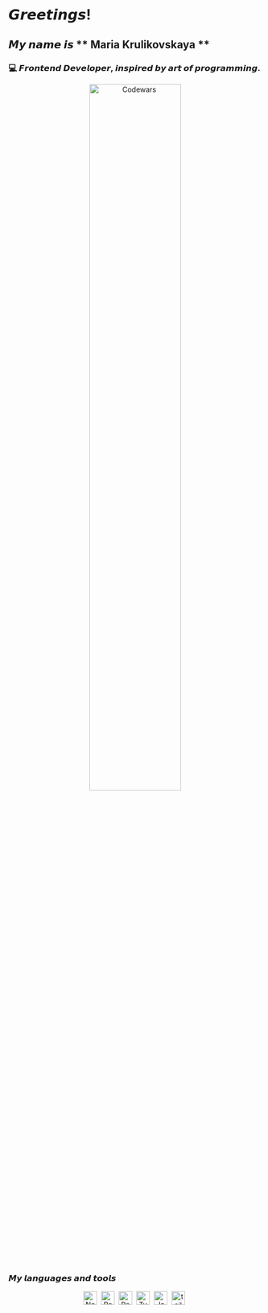# 𝙂𝙧𝙚𝙚𝙩𝙞𝙣𝙜𝙨!

## 𝙈𝙮 𝙣𝙖𝙢𝙚 𝙞𝙨 ** Maria Krulikovskaya **

### 💻 **𝙁𝙧𝙤𝙣𝙩𝙚𝙣𝙙 𝘿𝙚𝙫𝙚𝙡𝙤𝙥𝙚𝙧**, 𝙞𝙣𝙨𝙥𝙞𝙧𝙚𝙙 𝙗𝙮 𝙖𝙧𝙩 𝙤𝙛 𝙥𝙧𝙤𝙜𝙧𝙖𝙢𝙢𝙞𝙣𝙜.
<div align="center">
    <img src="https://www.codewars.com//users/Fireonex/badges/large"
         title="My Codewars" alt="Codewars" width="60%"/>
</div>

### 𝙈𝙮 𝙡𝙖𝙣𝙜𝙪𝙖𝙜𝙚𝙨 𝙖𝙣𝙙 𝙩𝙤𝙤𝙡𝙨
<div align="center">
    <a href="https://nextjs.org" target="_blank">
        <img src="https://img.icons8.com/?size=100&id=yUdJlcKanVbh&format=png&color=000000"
             title="Next.js" alt="Next.js" height="27"/></a>&nbsp;
    <a href="https://react.dev" target="_blank">
        <img src="https://img.icons8.com/?size=100&id=NfbyHexzVEDk&format=png&color=000000"
             title="React" alt="React" height="27"/></a>&nbsp;
    <a href="https://redux-toolkit.js.org" target="_blank">
        <img src="https://img.icons8.com/?size=100&id=A6r5yddU9uA0&format=png&color=000000"
             title="Redux Toolkit + RTK Query" alt="Redux Toolkit + RTK Query" height="27"/></a>&nbsp;
    <a href="https://www.typescriptlang.org" target="_blank">
        <img src="https://img.icons8.com/?size=100&id=uJM6fQYqDaZK&format=png&color=000000"
             title="TypeScript" alt="TypeScript" height="27"/></a>&nbsp;
    <a href="https://developer.mozilla.org" target="_blank">
        <img src="https://img.icons8.com/?size=100&id=108784&format=png&color=000000"
             title="JavaScript" alt="JavaScript" height="27"/></a>&nbsp;
    <a href="https://tailwindcss.com" target="_blank">
        <img src="https://img.icons8.com/?size=100&id=4PiNHtUJVbLs&format=png&color=000000"
             title="Tailwind CSS" alt="tailwind" height="27"/></a>&nbsp;
</div>

